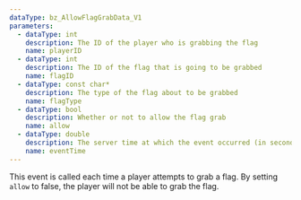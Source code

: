 ```yaml
---
dataType: bz_AllowFlagGrabData_V1
parameters:
  - dataType: int
    description: The ID of the player who is grabbing the flag
    name: playerID
  - dataType: int
    description: The ID of the flag that is going to be grabbed
    name: flagID
  - dataType: const char*
    description: The type of the flag about to be grabbed
    name: flagType
  - dataType: bool
    description: Whether or not to allow the flag grab
    name: allow
  - dataType: double
    description: The server time at which the event occurred (in seconds).
    name: eventTime
---
```


This event is called each time a player attempts to grab a flag. By setting `allow` to false, the player will not be able to grab the flag.
